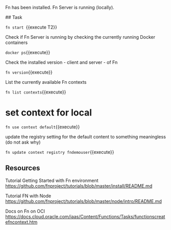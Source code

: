 Fn has been installed. Fn Server is running (locally). 


## Task

`fn start `{{execute T2}}

Check if Fn Server is running by checking the currently running Docker containers

`docker ps`{{execute}} 

Check the installed version - client and server - of Fn

`fn version`{{execute}} 

List the currently available Fn contexts

`fn list contexts`{{execute}}

# set context for local 

`fn use context default`{{execute}}

update the registry setting for the default content to something meaningless (do not ask why)

`fn update context registry fndemouser`{{execute}}


## Resources


Tutorial Getting Started with Fn environment
https://github.com/fnproject/tutorials/blob/master/install/README.md


Tutorial FN with Node
https://github.com/fnproject/tutorials/blob/master/node/intro/README.md


Docs on Fn on OCI
https://docs.cloud.oracle.com/iaas/Content/Functions/Tasks/functionscreatefncontext.htm
